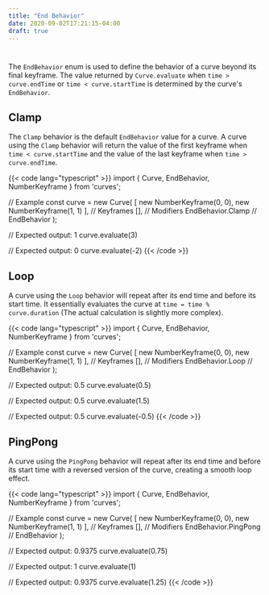 ```yaml
---
title: "End Behavior"
date: 2020-09-02T17:21:15-04:00
draft: true
---
```

#

The `EndBehavior` enum is used to define the behavior of a curve beyond its final keyframe. The value returned by `Curve.evaluate` when `time > curve.endTime` or `time < curve.startTime` is determined by the curve's `EndBehavior`.

## Clamp

The `Clamp` behavior is the default `EndBehavior` value for a curve. A curve using the `Clamp` behavior will return the value of the first keyframe when `time < curve.startTime` and the value of the last keyframe when `time > curve.endTime`.

{{< code lang="typescript" >}}
import { Curve, EndBehavior, NumberKeyframe } from 'curves';

// Example
const curve = new Curve<number>(
    [
        new NumberKeyframe(0, 0), 
        new NumberKeyframe(1, 1)
    ],                  // Keyframes
    [],                 // Modifiers
    EndBehavior.Clamp   // EndBehavior
);

// Expected output: 1
curve.evaluate(3)

// Expected output: 0
curve.evaluate(-2)
{{< /code >}} 

## Loop

A curve using the `Loop` behavior will repeat after its end time and before its start time. It essentially evaluates the curve at `time = time % curve.duration` (The actual calculation is slightly more complex).

{{< code lang="typescript" >}}
import { Curve, EndBehavior, NumberKeyframe } from 'curves';

// Example
const curve = new Curve<number>(
    [
        new NumberKeyframe(0, 0), 
        new NumberKeyframe(1, 1)
    ],                  // Keyframes
    [],                 // Modifiers
    EndBehavior.Loop   // EndBehavior
);

// Expected output: 0.5
curve.evaluate(0.5)

// Expected output: 0.5
curve.evaluate(1.5)

// Expected output: 0.5
curve.evaluate(-0.5)
{{< /code >}} 

## PingPong

A curve using the `PingPong` behavior will repeat after its end time and before its start time with a reversed version of the curve, creating a smooth loop effect.

{{< code lang="typescript" >}}
import { Curve, EndBehavior, NumberKeyframe } from 'curves';

// Example
const curve = new Curve<number>(
    [
        new NumberKeyframe(0, 0), 
        new NumberKeyframe(1, 1)
    ],                  // Keyframes
    [],                 // Modifiers
    EndBehavior.PingPong   // EndBehavior
);

// Expected output: 0.9375
curve.evaluate(0.75)

// Expected output: 1
curve.evaluate(1)

// Expected output: 0.9375
curve.evaluate(1.25)
{{< /code >}} 